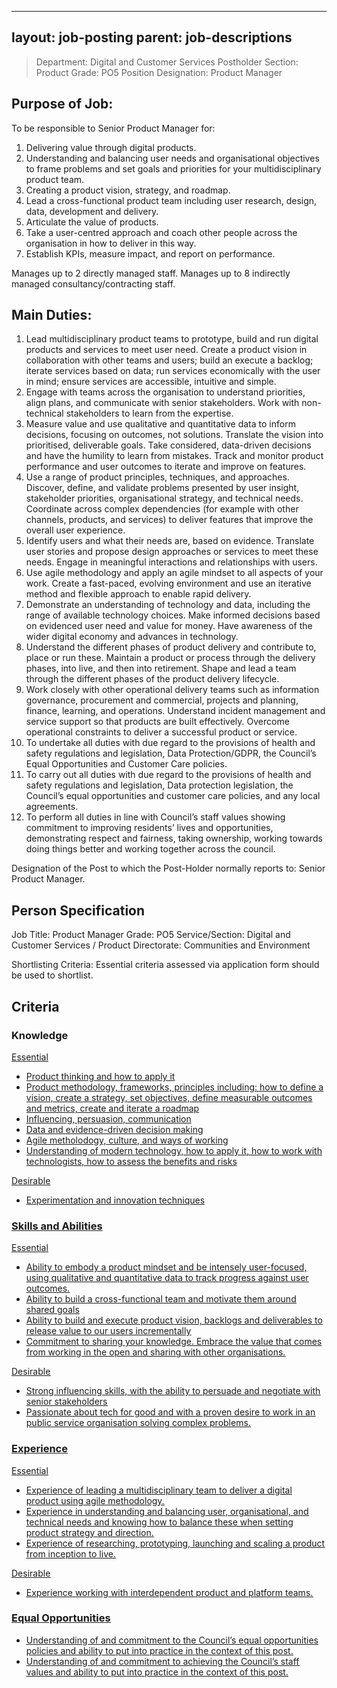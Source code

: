 
---
layout: job-posting
parent: job-descriptions
---




>Department: Digital and Customer Services
>Postholder Section: Product
>Grade: PO5
>Position Designation: Product Manager

## Purpose of Job:
To be responsible to Senior Product Manager for:
1.  Delivering value through digital products.    
2.  Understanding and balancing user needs and organisational objectives to frame problems and set goals and priorities for your multidisciplinary product team.    
3.  Creating a product vision, strategy, and roadmap.    
4.  Lead a cross-functional product team including user research, design, data, development and delivery.    
5.  Articulate the value of products.    
6.  Take a user-centred approach and coach other people across the organisation in how to deliver in this way.    
7.  Establish KPIs, measure impact, and report on performance.

Manages up to 2 directly managed staff.
Manages up to 8 indirectly managed consultancy/contracting staff.

## Main Duties:
1.  Lead multidisciplinary product teams to prototype, build and run digital products and services to meet user need. Create a product vision in collaboration with other teams and users; build an execute a backlog; iterate services based on data; run services economically with the user in mind; ensure services are accessible, intuitive and simple.
2.  Engage with teams across the organisation to understand priorities, align plans, and communicate with senior stakeholders. Work with non-technical stakeholders to learn from the expertise.  
3.  Measure value and use qualitative and quantitative data to inform decisions, focusing on outcomes, not solutions. Translate the vision into prioritised, deliverable goals. Take considered, data-driven decisions and have the humility to learn from mistakes. Track and monitor product performance and user outcomes to iterate and improve on features.  
4.  Use a range of product principles, techniques, and approaches. Discover, define, and validate problems presented by user insight, stakeholder priorities, organisational strategy, and technical needs. Coordinate across complex dependencies (for example with other channels, products, and services) to deliver features that improve the overall user experience.  
5.  Identify users and what their needs are, based on evidence. Translate user stories and propose design approaches or services to meet these needs. Engage in meaningful interactions and relationships with users.  
6.  Use agile methodology and apply an agile mindset to all aspects of your work. Create a fast-paced, evolving environment and use an iterative method and flexible approach to enable rapid delivery.  
7.  Demonstrate an understanding of technology and data, including the range of available technology choices. Make informed decisions based on evidenced user need and value for money. Have awareness of the wider digital economy and advances in technology.  
8.  Understand the different phases of product delivery and contribute to, place or run these. Maintain a product or process through the delivery phases, into live, and then into retirement. Shape and lead a team through the different phases of the product delivery lifecycle.  
9.  Work closely with other operational delivery teams such as information governance, procurement and commercial, projects and planning, finance, learning, and operations. Understand incident management and service support so that products are built effectively. Overcome operational constraints to deliver a successful product or service.  
10.  To undertake all duties with due regard to the provisions of health and safety regulations and legislation, Data Protection/GDPR, the Council’s Equal Opportunities and Customer Care policies.
11.  To carry out all duties with due regard to the provisions of health and safety regulations and legislation, Data protection legislation, the Council’s equal opportunities and customer care policies, and any local agreements.
12.  To perform all duties in line with Council’s staff values showing commitment to improving residents’ lives and opportunities, demonstrating respect and fairness, taking ownership, working towards doing things better and working together across the council.
 
Designation of the Post to which the Post-Holder normally reports to: Senior Product Manager.

## Person Specification
Job Title: Product Manager
Grade: PO5
Service/Section: Digital and Customer Services / Product 
Directorate: Communities and Environment

Shortlisting Criteria: Essential criteria assessed via application form should be used to shortlist.

## Criteria
### Knowledge
<u>Essential
-   Product thinking and how to apply it    
-   Product methodology, frameworks, principles including: how to define a vision, create a strategy, set objectives, define measurable outcomes and metrics, create and iterate a roadmap    
-   Influencing, persuasion, communication    
-   Data and evidence-driven decision making    
-   Agile metholodogy, culture, and ways of working    
-   Understanding of modern technology, how to apply it, how to work with technologists, how to assess the benefits and risks

<u>Desirable
-   Experimentation and innovation techniques

### Skills and Abilities
<u>Essential
-   Ability to embody a product mindset and be intensely user-focused, using qualitative and quantitative data to track progress against user outcomes.
-   Ability to build a cross-functional team and motivate them around shared goals
-   Ability to build and execute product vision, backlogs and deliverables to release value to our users incrementally   
-   Commitment to sharing your knowledge. Embrace the value that comes from working in the open and sharing with other organisations.

<u>Desirable
-   Strong influencing skills, with the ability to persuade and negotiate with senior stakeholders    
-   Passionate about tech for good and with a proven desire to work in an public service organisation solving complex problems.

### Experience
<u>Essential
-   Experience of leading a multidisciplinary team to deliver a digital product using agile methodology.  
-   Experience in understanding and balancing user, organisational, and technical needs and knowing how to balance these when setting product strategy and direction.  
-   Experience of researching, prototyping, launching and scaling a product from inception to live.  

<u>Desirable
-   Experience working with interdependent product and platform teams.    

### Equal Opportunities
-   Understanding of and commitment to the Council’s equal opportunities policies and ability to put into practice in the context of this post.
-   Understanding of and commitment to achieving the Council’s staff values and ability to put into practice in the context of this post.

